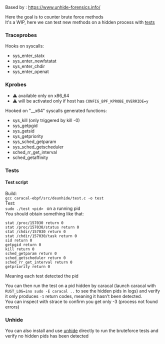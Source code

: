 
Based by : https://www.unhide-forensics.info/


Here the goal is to counter brute force methods <br>
It's a WIP, here we can test new methods on a hidden process with [tests](#tests)

### Traceprobes
Hooks on syscalls:
- sys_enter_statx
- sys_enter_newfstatat
- sys_enter_chdir
- sys_enter_openat


### Kprobes 
- ⚠️ available only on x86_64
- ⚠️ will be activated only if host has `CONFIG_BPF_KPROBE_OVERRIDE=y`

Hooked on "__x64" syscalls generated functions:

- sys_kill (only triggered by kill -0)
- sys_getpgid
- sys_getsid
- sys_getpriority
- sys_sched_getparam
- sys_sched_getscheduler
- sched_rr_get_interval
- sched_getaffinity



### Tests
#### Test script
Build:<br>
`gcc caracal-ebpf/src/deunhide/test.c -o test`<br>
Test:<br>
`sudo ./test <pid> ` on a  running pid <br>
You should obtain something like that:
```
stat /proc/157030 return 0
stat /proc/157030/status return 0
stat /chdir/157030 return 0
stat /chdir/157030/task return 0
sid return 0
getpgid return 0
kill return 0
sched_getparam return 0
sched_getscheduler return 0
sched_rr_get_interval return 0
getpriority return 0
```
Meaning each test detected the pid<br>

You can then run the test on a pid hidden by caracal (launch caracal with `RUST_LOG=ino sudo -E caracal ..` to see the hidden pids in logs) and verify it only produces `-1` return codes, meaning it hasn't been detected.<br>
You can inspect with strace to confirm you get only -3 (process not found errors) 

### Unhide
You can also install and use [unhide](https://github.com/YJesus/Unhide) directly to run the bruteforce tests and verify no hidden pids has been detected